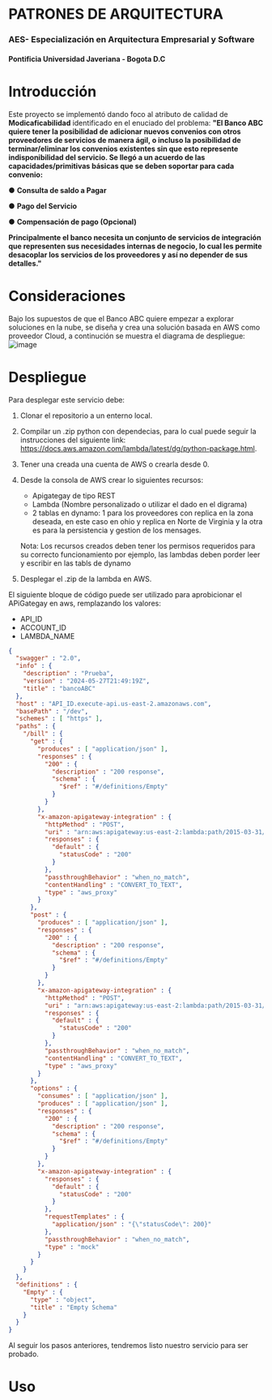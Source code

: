 # PATRONES DE ARQUITECTURA
### AES- Especialización en Arquitectura Empresarial y Software
#### Pontificia Universidad Javeriana - Bogota D.C

# Introducción
Este proyecto se implementó dando foco al atributo de calidad de **Modicaficabilidad** identificado en el
enuciado del problema: 
**"El Banco ABC quiere tener la posibilidad de adicionar nuevos convenios con otros proveedores
de servicios de manera ágil, o incluso la posibilidad de terminar/eliminar los convenios
existentes sin que esto represente indisponibilidad del servicio.
Se llegó a un acuerdo de las capacidades/primitivas básicas que se deben soportar para cada
convenio:**

● **Consulta de saldo a Pagar**

● **Pago del Servicio**

● **Compensación de pago (Opcional)**

**Principalmente el banco necesita un conjunto de servicios de integración que representen sus
necesidades internas de negocio, lo cual les permite desacoplar los servicios de los
proveedores y así no depender de sus detalles."**

# Consideraciones
Bajo los supuestos de que el Banco ABC quiere empezar a explorar soluciones en la nube, se diseña
y crea una solución basada en AWS como proveedor Cloud, a continución se muestra el diagrama
de despliegue:
![image](https://github.com/patrones-aes/parcial/assets/24567258/dcce9e74-9c4b-47f8-9a19-b6fefedbf15e)


# Despliegue
Para desplegar este servicio debe:
1. Clonar el repositorio a un enterno local.
2. Compilar un .zip python con dependecias, para lo cual puede seguir la instrucciones del 
siguiente link: https://docs.aws.amazon.com/lambda/latest/dg/python-package.html.
3. Tener una creada una cuenta de AWS o crearla desde 0.
4. Desde la consola de AWS crear lo siguientes recursos:

    * Apigategay de tipo REST
    * Lambda (Nombre personalizado o utilizar el dado en el digrama)
    * 2 tablas en dynamo:  1 para los proveedores con replica en la zona deseada, en este caso en
   ohio y replica en Norte de Virginia y la otra es para la persistencia y gestion de los mensages.

   Nota: Los recursos creados deben tener los permisos requeridos para su correcto funcionamiento
    por ejemplo, las lambdas deben porder leer y escribir en las tabls de dynamo
5. Desplegar el .zip de la lambda en AWS.

El siguiente bloque de código puede ser utilizado para aprobicionar el APiGategay en aws,
remplazando los valores:

+ API_ID
+ ACCOUNT_ID
+ LAMBDA_NAME


```json
{
  "swagger" : "2.0",
  "info" : {
    "description" : "Prueba",
    "version" : "2024-05-27T21:49:19Z",
    "title" : "bancoABC"
  },
  "host" : "API_ID.execute-api.us-east-2.amazonaws.com",
  "basePath" : "/dev",
  "schemes" : [ "https" ],
  "paths" : {
    "/bill" : {
      "get" : {
        "produces" : [ "application/json" ],
        "responses" : {
          "200" : {
            "description" : "200 response",
            "schema" : {
              "$ref" : "#/definitions/Empty"
            }
          }
        },
        "x-amazon-apigateway-integration" : {
          "httpMethod" : "POST",
          "uri" : "arn:aws:apigateway:us-east-2:lambda:path/2015-03-31/functions/arn:aws:lambda:us-east-2:ACCOUNT_ID:function:LAMBDA_NAME/invocations",
          "responses" : {
            "default" : {
              "statusCode" : "200"
            }
          },
          "passthroughBehavior" : "when_no_match",
          "contentHandling" : "CONVERT_TO_TEXT",
          "type" : "aws_proxy"
        }
      },
      "post" : {
        "produces" : [ "application/json" ],
        "responses" : {
          "200" : {
            "description" : "200 response",
            "schema" : {
              "$ref" : "#/definitions/Empty"
            }
          }
        },
        "x-amazon-apigateway-integration" : {
          "httpMethod" : "POST",
          "uri" : "arn:aws:apigateway:us-east-2:lambda:path/2015-03-31/functions/arn:aws:lambda:us-east-2:ACCOUNT_ID:function:LAMBDA_NAME/invocations",
          "responses" : {
            "default" : {
              "statusCode" : "200"
            }
          },
          "passthroughBehavior" : "when_no_match",
          "contentHandling" : "CONVERT_TO_TEXT",
          "type" : "aws_proxy"
        }
      },
      "options" : {
        "consumes" : [ "application/json" ],
        "produces" : [ "application/json" ],
        "responses" : {
          "200" : {
            "description" : "200 response",
            "schema" : {
              "$ref" : "#/definitions/Empty"
            }
          }
        },
        "x-amazon-apigateway-integration" : {
          "responses" : {
            "default" : {
              "statusCode" : "200"
            }
          },
          "requestTemplates" : {
            "application/json" : "{\"statusCode\": 200}"
          },
          "passthroughBehavior" : "when_no_match",
          "type" : "mock"
        }
      }
    }
  },
  "definitions" : {
    "Empty" : {
      "type" : "object",
      "title" : "Empty Schema"
    }
  }
}
```
Al seguir los pasos anteriores, tendremos listo nuestro servicio para ser probado.

# Uso
